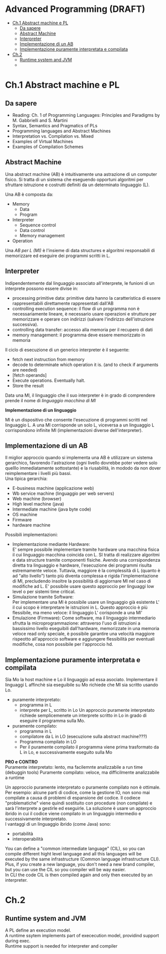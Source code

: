 # Advanced Programming (DRAFT) <!-- omit in toc --> 

- [Ch.1 Abstract machine e PL](#ch1-abstract-machine-e-pl)
	- [Da sapere](#da-sapere)
	- [Abstract Machine](#abstract-machine)
	- [Interpreter](#interpreter)
	- [Implementazione di un AB](#implementazione-di-un-ab)
	- [Implementazione puramente interpretata e compilata](#implementazione-puramente-interpretata-e-compilata)
- [Ch.2](#ch2)
	- [Runtime system and JVM](#runtime-system-and-jvm)
	- [](#)

# Ch.1 Abstract machine e PL

## Da sapere

- Reading: Ch. 1 of Programming Languages: Principles and Paradigms by M. Gabbrielli and S. Martini
- Syntax, Semantics and Pragmatics of PLs
- Programming languages and Abstract Machines
- Interpretation vs. Compilation vs. Mixed
- Examples of Virtual Machines
- Examples of Compilation Schemes

## Abstract Machine

Una abstract machine (AB) è intuitivamente una astrazione di un computer fisico. Si tratta di un sistema che eseguendo opportuni algoritmi per sfruttare istruzione e costrutti definiti da un determinato linguaggio (L).

Una AB è composta da:
- Memory
  - Data
  - Program
- Interpreter
  - Sequence control
  - Data control
  - Memory management
- Operation

Una *AB per L (Ml)* è l'insieme di data structures e algoritmi responsabili di memorizzare ed eseguire dei programmi scritti in L.


## Interpreter

Indipendentemente dal linguaggio associato all'interprete, le funioni di un interprete possono essere divise in:
- processing primitive data: primitive data hanno la caratteristica di essere rappresentabili direttamente rappresentati dall'AB
- controlling execution sequence: il flow di un programma non è necessariamente lineare, è necessario usare operazioni e strutture per memorizzare e operare con indirizzi (salvare l'indirizzo dell'istruzione successiva).
- controlling data transfer: accesso alla memoria per il recupero di dati
- memory management: il programma deve essere memorizzato in memoria

Il ciclo di esecuzione di un generico interpreter è il seguente:
- fetch next instruction from memory
- decode to determinate which operation it is. (and to check if arguments are needed)
- [fetch operands]
- Execute operations. Eventually halt.
- Store the result

Data una Ml, il linguaggio che il suo interpreter è in grado di comprendere prende il nome di *linguaggio macchina di Ml*

**Implementazione di un linguaggio**  

Ml è  un dispositivo che consente l'esecuzione di programmi scritti nel linguaggio L. A una Ml corrisponde un solo L, viceversa a un linguaggio L corrispondono infinite Ml (implementazioni diverse dell'interpreter).

## Implementazione di un AB

Il miglior approccio quando si implementa una AB è utilizzare un sistema gerarchico, favorendo l'astrazione (ogni livello dovrebbe poter vedere solo quelllo immediatamente sottostante) e la riusabilità, in mododo da non dover reimplementare i livelli più bassi.  
Una tipica gerarchia:
- E-business machine (applicazione web)
- Wb service machine (linguaggio per web servers)
- Web machine (browser)
- High level machine (java)
- Intermediate machine (java byte code)
- OS machine
- Firmware
- hardware machine

Possibili implementazioni:
- Implementazione mediante Hardware:  
E' sempre possibile implementare tramite hardware una macchina fisica il cui linguaggio macchina coincida con L. SI tratta di realizzare algoritmi e data structure tramite componenti fisiche.
Avendo una corrsipondenza diretta tra linguaggio e hardware, l'esecuzione dei programmi risulta estremamente veloce. Tuttavia, maggiore è la complessità di L (quanto è ad "alto livello") tanto più diventa complessa e rigida l'implementazione di Ml, precludendo insoltre la possibilità di aggiornare Ml nel caso di modifiche ad L.
E' possibile usare questo approccio per linguaggi low level o per sistemi time critical.
- Simulazione tramite Software:  
Per implementare una Ml è possibile usare un linguaggio già esistente L' il cui scopo è interpretare le istruzioni in L. Questo approccio è più flessibile, ma meno veloce: il linguaggio L' corisponde a una Ml' 
- Emulazione (Firmware):
  Come software, ma il linguaggio intermediario sfrutta la microprogrammazione: attraverso l'uso di istruzioni a bassissimo livello eseguibili dall'hardware, memorizzate in una memoria veloce read only speciale, è possibile garantire una velocità maggiore rispeotto all'approccio software e aggiungere flessibilità per eventuali modifiche, cosa non possibile per l'approccio hd.



## Implementazione puramente interpretata e compilata

Sia Mo la host machine e Lo il linguaggio ad essa asociato. Implementare il linguaggi L affinchè sia eseguibile su Mo richiede che Ml sia scritto usando Lo.

- puramente interpretato:
	- programma in L
	- interprete per L, scritto in Lo
	Un approccio puramente interpretato richiede semplicemenete un interprete scritto in Lo in grado di eseguire il programma sulla Mo.
- puramente compilato:
  - programma in L
  - compilatore da L in LO (esecuzione sulla abstract machine???)
  - Programma compilato in LO
  - Per il puramente compilato il programma viene prima trasformato da L in Lo, e successivamente eseguito sulla Mo

**PRO e CONTRO**  
Puramente interpretato: lento, ma facilemnte analizzabile a run time (debuggin tools)
Puramente compilato: veloce, ma difficilmente analizzabile a runtime

Un approccio puramente interpretato o puramente compilato non è ottimale. Per esempio: alcune parti di codice, come la gestione IO, non sono mai compilate a causa di problemi di espansione del codice. Il codiece "problematiche" viene quindi sostituito con procedure (non compilate) e sarà l'interprete a gestirle ed eseguirle.
La soluzione è usare un approccio ibrido in cui il codice viene compilato in un linguaggio intermedio e successivamente interpretato.  
I vantaggi di un linguaggio ibrido (come Java) sono:
- portabilità
- interoperabilità


You can define a "common intermediate language" (CIL), so you can compile different hight level language and all this languages will be executed by the same infrastructure (Common language infrastructure CLI).  
Plus, if you create a new language, you don't need a new brand compiler, but you can use the CIL so you compiler will be way easier.  
In CLI the code CIL is then compiled again and only then executed by an interpreter.

# Ch.2 

## Runtime system and JVM

A PL define an execution model.  
A runtime ssytem implements part of exececution model, providind support during exec.  
Runtime support is needed for interpreter and compiler

## 